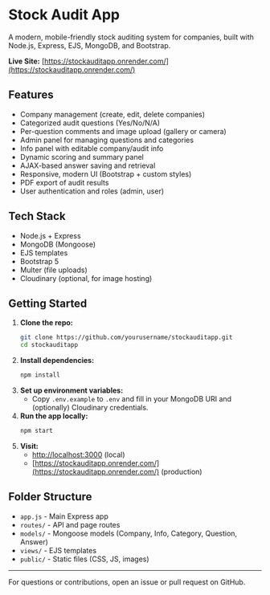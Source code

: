# Stock Audit App

A modern, mobile-friendly stock auditing system for companies, built with Node.js, Express, EJS, MongoDB, and Bootstrap.

**Live Site:** [https://stockauditapp.onrender.com/](https://stockauditapp.onrender.com/)

## Features

- Company management (create, edit, delete companies)
- Categorized audit questions (Yes/No/N/A)
- Per-question comments and image upload (gallery or camera)
- Admin panel for managing questions and categories
- Info panel with editable company/audit info
- Dynamic scoring and summary panel
- AJAX-based answer saving and retrieval
- Responsive, modern UI (Bootstrap + custom styles)
- PDF export of audit results
- User authentication and roles (admin, user)

## Tech Stack
- Node.js + Express
- MongoDB (Mongoose)
- EJS templates
- Bootstrap 5
- Multer (file uploads)
- Cloudinary (optional, for image hosting)

## Getting Started

1. **Clone the repo:**
   ```sh
   git clone https://github.com/yourusername/stockauditapp.git
   cd stockauditapp
   ```
2. **Install dependencies:**
   ```sh
   npm install
   ```
3. **Set up environment variables:**
   - Copy `.env.example` to `.env` and fill in your MongoDB URI and (optionally) Cloudinary credentials.
4. **Run the app locally:**
   ```sh
   npm start
   ```
5. **Visit:**
   - [http://localhost:3000](http://localhost:3000) (local)
   - [https://stockauditapp.onrender.com/](https://stockauditapp.onrender.com/) (production)

## Folder Structure
- `app.js` - Main Express app
- `routes/` - API and page routes
- `models/` - Mongoose models (Company, Info, Category, Question, Answer)
- `views/` - EJS templates
- `public/` - Static files (CSS, JS, images)


---

For questions or contributions, open an issue or pull request on GitHub.

